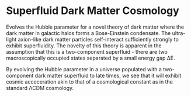# Superfluid Dark Matter Cosmology
Evolves the Hubble parameter for a novel theory of dark matter where the dark matter in galactic halos forms a Bose-Einstein condensate. The ultra-light axion-like dark matter particles self-interact sufficiently strongly to exhibit superfluidity. The novelty of this theory is apparent in the assumption that this is a two-component superfluid - there are two macroscopically occupied states separated by a small energy gap ΔE.

By evolving the Hubble parameter in a universe populated with a two-component dark matter superfluid to late times, we see that it will exhibit cosmic acceceration akin to that of a cosmological constant as in the standard ΛCDM cosmology.
